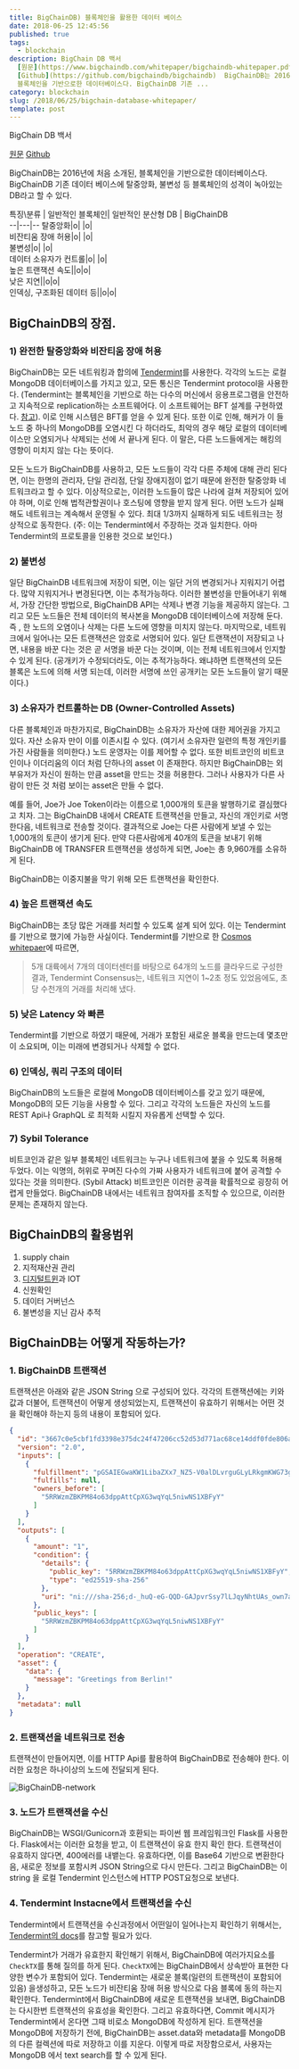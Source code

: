 ```yaml
---
title: BigChainDB) 블록체인을 활용한 데이터 베이스
date: 2018-06-25 12:45:56
published: true
tags:
  - blockchain
description: BigChain DB 백서
  [원문](https://www.bigchaindb.com/whitepaper/bigchaindb-whitepaper.pdf)
  [Github](https://github.com/bigchaindb/bigchaindb)  BigChainDB는 2016년에 처음 소개된,
  블록체인을 기반으로한 데이터베이스다. BigChainDB 기존 ...
category: blockchain
slug: /2018/06/25/bigchain-database-whitepaper/
template: post
---
```

BigChain DB 백서

[원문](https://www.bigchaindb.com/whitepaper/bigchaindb-whitepaper.pdf)
[Github](https://github.com/bigchaindb/bigchaindb)

BigChainDB는 2016년에 처음 소개된, 블록체인을 기반으로한 데이터베이스다. BigChainDB 기존 데이터 베이스에 탈중앙화, 불변성 등 블록체인의 성격이 녹아있는 DB라고 할 수 있다.


특징\분류 | 일반적인 블록체인| 일반적인 분산형 DB | BigChainDB  
--|---|--
탈중앙화|o| |o|  
비잔티움 장애 허용|o| |o|  
불변성|o| |o|  
데이터 소유자가 컨트롤|o| |o|  
높은 트랜잭션 속도||o|o|  
낮은 지연||o|o|    
인덱싱, 구조화된 데이터 등||o|o|    

## BigChainDB의 장점.

### 1) 완전한 탈중앙화와 비잔티움 장애 허용

BigChainDB는 모든 네트워킹과 합의에 [Tendermint](https://Tendermint.com/)를 사용한다. 각각의 노드는 로컬 MongoDB 데이터베이스를 가지고 있고, 모든 통신은 Tendermint protocol을 사용한다. (Tendermint는 블록체인을 기반으로 하는 다수의 머신에서 응용프로그램을 안전하고 지속적으로 replication하는 소프트웨어다. 이 소프트웨어는 BFT 설계를 구현하였다. [참고](https://Tendermint.readthedocs.io/en/master/introduction.html)). 이로 인해 시스템은 BFT를 얻을 수 있게 된다. 또한 이로 인해, 해커가 이 들 노드 중 하나의 MongoDB를 오염시킨 다 하더라도, 최악의 경우 해당 로컬의 데이터베이스만 오염되거나 삭제되는 선에 서 끝나게 된다. 이 말은, 다른 노드들에게는 해킹의 영향이 미치지 않는 다는 뜻이다.

모든 노드가 BigChainDB를 사용하고, 모든 노드들이 각각 다른 주체에 대해 관리 된다면, 이는 한명의 관리자, 단일 관리점, 단일 장애지점이 없기 때문에 완전한 탈중앙화 네트워크라고 할 수 있다. 이상적으로는, 이러한 노드들이 많은 나라에 걸쳐 저장되어 있어야 하며, 이로 인해 법적관할권이나 호스팅에 영향을 받지 않게 된다. 어떤 노드가 실패해도 네트워크는 계속해서 운영될 수 있다. 최대 1/3까지 실패하게 되도 네트워크는 정상적으로 동작한다. (주: 이는 Tendermint에서 주장하는 것과 일치한다. 아마 Tendermint의 프로토콜을 인용한 것으로 보인다.)

### 2) 불변성

일단 BigChainDB 네트워크에 저장이 되면, 이는 일단 거의 변경되거나 지워지기 어렵다. 많약 지워지거나 변경된다면, 이는 추적가능하다. 이러한 불변성을 만들어내기 위해서, 가장 간단한 방법으로, BigChainDB API는 삭제나 변경 기능을 제공하지 않는다. 그리고 모든 노드들은 전체 데이터의 복사본을 MongoDB 데이터베이스에 저장해 둔다. 즉 , 한 노드의 오염이나 삭제는 다른 노드에 영향을 미치지 않는다. 마지막으로, 네트워크에서 일어나는 모든 트랜잭션은 암호로 서명되어 있다. 일단 트랜잭션이 저장되고 나면, 내용을 바꾼 다는 것은 곧 서명을 바꾼 다는 것이며, 이는 전체 네트워크에서 인지할 수 있게 된다. (공개키가 수정되더라도, 이는 추적가능하다. 왜냐하면 트랜잭션의 모든 블록은 노드에 의해 서명 되는데, 이러한 서명에 쓰인 공개키는 모든 노드들이 알기 때문이다.)

### 3) 소유자가 컨트롤하는 DB (Owner-Controlled Assets)

다른 블록체인과 마찬가지로, BigChainDB는 소유자가 자산에 대한 제어권을 가지고 있다. 자산 소유자 만이 이를 이존시킬 수 있다. (여기서 소유자란 일련의 특정 개인키를 가진 사람들을 의미한다.) 노드 운영자는 이를 제어할 수 없다. 또한 비트코인의 비트코인이나 이더리움의 이더 처럼 단하나의 asset 이 존재한다. 하지만 BigChainDB는 외부유저가 자신이 원하는 만큼 asset을 만드는 것을 허용한다. 그러나 사용자가 다른 사람이 만든 것 처럼 보이는 asset은 만들 수 없다.

예를 들어, Joe가 Joe Token이라는 이름으로 1,000개의 토큰을 발행하기로 결심했다고 치자. 그는 BigChainDB 내에서 CREATE 트랜잭션을 만들고, 자신의 개인키로 서명한다음, 네트워크로 전송할 것이다. 결과적으로 Joe는 다른 사람에게 보낼 수 있는 1,000개의 토큰이 생기게 된다. 만약 다른사람에게 40개의 토큰을 보내기 위해 BigChainDB 에 TRANSFER 트랜잭션을 생성하게 되면, Joe는 총 9,960개를 소유하게 된다.

BigChainDB는 이중지불을 막기 위해 모든 트랜잭션을 확인한다.


### 4) 높은 트랜잭션 속도

BigChainDB는 초당 많은 거래를 처리할 수 있도록 설계 되어 있다. 이는 Tendermint를 기반으로 했기에 가능한 사실이다. Tendermint를 기반으로 한 [Cosmos whitepaer](https://cosmos.network/resources/whitepaper)에 따르면,

> 5개 대륙에서 7개의 데이터센터를 바탕으로 64개의 노드를 클라우드로 구성한 결과, Tendermint Consensus는, 네트워크 지연이 1~2초 정도 있었음에도, 초당 수천개의 거래를 처리해 냈다.


### 5) 낮은 Latency 와 빠른

Tendermint를 기반으로 하였기 때문에, 거래가 포함된 새로운 블록을 만드는데 몇초만이 소요되며, 이는 미래에 변경되거나 삭제할 수 없다.

### 6) 인덱싱, 쿼리 구조의 데이터

BigChainDB의 노드들은 로컬에 MongoDB 데이터베이스를 갖고 있기 때문에, MongoDB의 모든 기능을 사용할 수 있다. 그리고 각각의 노드들은 자신의 노드를 REST Api나 GraphQL 로 최적화 시킬지 자유롭게 선택할 수 있다.

### 7) Sybil Tolerance

비트코인과 같은 일부 블록체인 네트워크는 누구나 네트워크에 붙을 수 있도록 허용해 두었다. 이는 익명의, 허위로 꾸며진 다수의 가짜 사용자가 네트워크에 붙어 공격할 수 있다는 것을 의미한다. (Sybil Attack) 비트코인은 이러한 공격을 확률적으로 굉장히 어렵게 만들었다. BigChainDB 내에서는 네트워크 참여자를 조직할 수 있으므로, 이러한 문제는 존재하지 않는다.


## BigChainDB의 활용범위

1. supply chain
2. 지적재산권 관리
3. [디지털트윈](http://www.itworld.co.kr/news/108997)과 IOT
4. 신원확인
5. 데이터 거버넌스
6. 불변성을 지닌 감사 추적


## BigChainDB는 어떻게 작동하는가?

### 1. BigChainDB 트랜잭션

트랜잭션은 아래와 같은 JSON String 으로 구성되어 있다. 각각의 트랜잭션에는 키와 값과 더불어, 트랜잭션이 어떻게 생성되었는지, 트랜잭션이 유효하기 위해서는 어떤 것을 확인해야 하는지 등의 내용이 포함되어 있다.  

~~~ json
{
  "id": "3667c0e5cbf1fd3398e375dc24f47206cc52d53d771ac68ce14ddf0fde806a1c",
  "version": "2.0",
  "inputs": [
    {
      "fulfillment": "pGSAIEGwaKW1LibaZXx7_NZ5-V0alDLvrguGLyLRkgmKWG73gUBJ2Wpnab0Y-4i-kSGFa_VxxYCcctpT8D6s4uTGOOF-hVR2VbbxS35NiDrwUJXYCHSH2IALYUUZ6529Qbe2g4G",
      "fulfills": null,
      "owners_before": [
        "5RRWzmZBKPM84o63dppAttCpXG3wqYqL5niwNS1XBFyY"
      ]
    }
  ],
  "outputs": [
    {
      "amount": "1",
      "condition": {
        "details": {
          "public_key": "5RRWzmZBKPM84o63dppAttCpXG3wqYqL5niwNS1XBFyY",
          "type": "ed25519-sha-256"
        },
        "uri": "ni:///sha-256;d-_huQ-eG-QQD-GAJpvrSsy7lLJqyNhtUAs_own7aTY?fpt=ed25519-sha-256&cost=131072"
      },
      "public_keys": [
        "5RRWzmZBKPM84o63dppAttCpXG3wqYqL5niwNS1XBFyY"
      ]
    }
  ],
  "operation": "CREATE",
  "asset": {
    "data": {
      "message": "Greetings from Berlin!"
    }
  },
  "metadata": null
}
~~~

### 2. 트랜잭션을 네트워크로 전송

트랜잭션이 만들어지면, 이를 HTTP Api를 활용하여 BigChainDB로 전송해야 한다. 이러한 요청은 하나이상의 노드에 전달되게 된다.

![BigChainDB-network](../images/bigchaindb-network.png)


### 3. 노드가 트랜잭션을 수신

BigChainDB는 WSGI/Gunicorn과 호환되는 파이썬 웹 프레임워크인 Flask를 사용한다. Flask에서는 이러한 요청을 받고, 이 트랜잭션이 유효 한지 확인 한다. 트랜잭션이 유효하지 않다면, 400에러를 내뱉는다. 유효하다면, 이를 Base64 기반으로 변환한다음, 새로운 정보를 포함시켜 JSON String으로 다시 만든다. 그리고 BigChainDB는 이 string 을 로컬 Tendermint 인스턴스에 HTTP POST요청으로 보낸다.

### 4. Tendermint Instacne에서 트랜잭션을 수신

Tendermint에서 트랜잭션을 수신과정에서 어떤일이 일어나는지 확인하기 위해서는, [Tendermint의 docs](http://Tendermint.readthedocs.io/projects/tools/en/master/using-tendermint.html#broadcast-api)를 참고할 필요가 있다.

Tendermint가 거래가 유효한지 확인해기 위해서, BigChainDB에 여러가지요소를 `CheckTX`를 통해 질의를 하게 된다. `CheckTX`에는 BigChainDB에서 상속받아 표현한 다양한 변수가 포함되어 있다. Tendermint는 새로운 블록(일련의 트랜잭션이 포함되어 있음) 을생성하고, 모든 노드가 비잔티움 장애 허용 방식으로 다음 블록에 동의 하는지 확인한다. Tendermint에서  BigChainDB에 새로운 트랜잭션을 보내면, BigChainDB는 다시한번 트랜잭션의 유효성을 확인한다. 그리고 유효하다면, Commit 메시지가 Tendermint에서 온다면 그때 비로소 MongoDB에 작성하게 된다. 트랜잭션을 MongoDB에 저장하기 전에, BigChainDB는 asset.data와 metadata를 MongoDB의 다른 컬렉션에 따로 저장하고 이를 지운다. 이렇게 따로 저장함으로서, 사용자는 MongoDB 에서 text search를 할 수 있게 된다.
